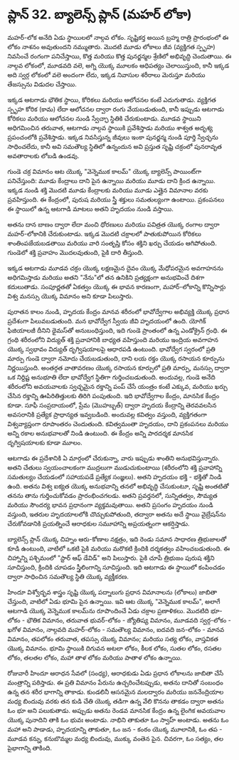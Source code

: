 # ప్లాన్ 32. బ్యాలెన్స్ ప్లాన్ (మహర్ లోకా)

మహర్-లోక అనేది ఏడు స్థాయిలలో నాల్గవ లోకం. సృష్టికర్త అయిన బ్రహ్మ రాత్రి ప్రారంభంలో ఈ లోకం నాశనం అవుతుందని నమ్ముతారు. మొదటి మూడు లోకాలు జీవ (వ్యక్తిగత స్పృహ) నివసించే రంగంగా పనిచేస్తాయి, కొత్త మరియు కొత్త పునర్జన్మల శ్రేణిలో అభివృద్ధి చెందుతాయి. ఈ నాల్గవ లోకంలో, మూడవది వలె, అగ్ని యొక్క మూలకం ఆధిపత్యం చెలాయిస్తుంది, కానీ ఇక్కడ అది స్వర్గ లోకంలో వలె అందంగా లేదు, ఇక్కడ నివాసుల శరీరాలు మెరుస్తూ మరియు తేజస్సును విడుదల చేస్తాయి.

ఇక్కడ ఆటగాడు భౌతిక స్థాయి, కోరికలు మరియు ఆలోచనల కంటే ఎదుగుతాడు. వ్యక్తిగత స్పృహ కోరిక (కామ) లేదా ఆలోచనల ద్వారా రంగు వేయబడుతుంది, కానీ ఇప్పుడు ఆటగాడు కోరికలు మరియు ఆలోచనల నుండి స్వేచ్ఛా స్థితికి చేరుకుంటాడు. మూడవ స్థాయిని అధిగమించిన తరువాత, ఆటగాడు నాల్గవ స్థాయికి ప్రవేశిస్తాడు మరియు శాశ్వత అదృశ్య ప్రపంచంలోకి ప్రవేశిస్తాడు. ఇక్కడ నివసిస్తున్న జీవులు ఇంకా పునర్జన్మ నుండి పూర్తి స్వేచ్ఛను సాధించలేదు, కానీ అవి సమతౌల్య స్థితిలో ఉన్నందున అవి ప్రస్తుత సృష్టి చక్రంలో పునరావృత అవతారాలకు లోబడి ఉండవు.

గుండె చక్ర విమానం ఆట యొక్క "వెన్నెముక కాలమ్" యొక్క బ్యాలెన్స్ పాయింట్‌గా పనిచేస్తుంది: మూడు కేంద్రాలు దాని పైన ఉన్నాయి మరియు మూడు దాని క్రింద ఉన్నాయి. ఇక్కడ నుండి శక్తి మొదటి మూడు కేంద్రాలకు మరియు మూడు ఎత్తైన విమానాల వరకు ప్రవహిస్తుంది. ఈ కేంద్రంలో, పురుష మరియు స్త్రీ శక్తులు సమతుల్యంగా ఉంటాయి. ప్రకంపనలు ఈ స్థాయిలో ఉన్న ఆటగాడి మాటలు అతని హృదయం నుండి వస్తాయి.

అతను దాన బాణం ద్వారా లేదా మంచి ధోరణులు మరియు పవిత్రత యొక్క రంగాల ద్వారా మహర్-లోకానికి చేరుకుంటాడు. ఇక్కడ మొదటి చక్రాలలో పాతుకుపోయిన కోరికలు శాంతింపజేయబడతాయి మరియు వారి సంతృప్తి కోసం శక్తిని ఖర్చు చేయడం ఆగిపోతుంది. గుండెలో శక్తి ప్రవాహం మొదలవుతుంది, పైకి దారి తీస్తుంది.

ఇక్కడ ఆటగాడు మూడవ చక్రం యొక్క లక్షణమైన దైవం యొక్క మేధోపరమైన అవగాహనను అధిగమిస్తాడు మరియు అతని "నేను"లో తన ఉనికిని ప్రత్యక్షంగా అనుభవించే దిశగా కదులుతాడు. సంపూర్ణతతో ఏకత్వం యొక్క ఈ భావన కారణంగా, మహార్-లోకాన్ని కొన్నిసార్లు విశ్వ మనస్సు యొక్క విమానం అని కూడా పిలుస్తారు.

పురాతన కాలం నుండి, హృదయ కేంద్రం మానవ శరీరంలో భావోద్వేగాల అభివ్యక్తి యొక్క ప్రధాన ప్రదేశంగా పిలువబడుతుంది. మన భావోద్వేగ స్వీయ జీవి హృదయంలో ఉంది. యోగిక్ ఫిజియాలజీ దీనిని థైమస్‌తో అనుబంధిస్తుంది, ఇది గుండె ప్రాంతంలో ఉన్న ఎండోక్రైన్ గ్రంధి. ఈ గ్రంథి శరీరంలోని విద్యుత్ శక్తి ప్రవాహానికి బాధ్యత వహిస్తుంది మరియు ఇంద్రియ అవగాహన యొక్క స్వభావం విద్యుత్ దృగ్విషయాలపై ఆధారపడి ఉంటుంది. భావోద్వేగ స్వరంలో ప్రతి మార్పు గుండె ద్వారా నమోదు చేయబడుతుంది, దాని లయ రక్తం యొక్క రసాయన కూర్పును నిర్ణయిస్తుంది. అంతర్గత వాతావరణం యొక్క రసాయన కూర్పులో ప్రతి మార్పు, మనస్సు ద్వారా ఒక నిర్దిష్ట అనుభూతి లేదా భావోద్వేగ స్థితిగా గుర్తించబడుతుంది. అందువల్ల, గుండె అనేది శరీరంలోని అవయవాలకు స్వచ్ఛమైన రక్తాన్ని పంప్ చేసే యంత్రం కంటే ఎక్కువ, మరియు ఖర్చు చేసిన రక్తాన్ని ఊపిరితిత్తులకు తిరిగి పంపుతుంది. ఇది భావోద్వేగాల కేంద్రం, మానసిక కేంద్రం కూడా. సూఫీ సంప్రదాయంలో, ప్రేమ (మొహబ్బత్) ద్వారా హృదయ కేంద్రాన్ని తెరవవలసిన అవసరానికి ప్రత్యేక ప్రాధాన్యత ఇవ్వబడింది. అందువల్ల కవిత్వం వస్తుంది, వ్యక్తిగతంగా విశ్వవ్యాప్తంగా రూపాంతరం చెందుతుంది. కవిత్వమంతా హృదయం, దాని ప్రకంపనలు మరియు అన్ని రకాల అనుభవాలతో నిండి ఉంటుంది. ఈ కేంద్రం అన్ని పారదర్శక మానసిక దృగ్విషయాలకు కూడా మూలం.

ఆటగాడు ఈ ప్రదేశానికి ఏ మార్గంలో చేరుకున్నా, వారు ఇప్పుడు శాంతిని అనుభవిస్తున్నారు. అతని చేతులు స్వయంచాలకంగా ముద్రలుగా ముడుచుకుంటాయి (శరీరంలోని శక్తి ప్రవాహాన్ని సమతుల్యం చేయడంలో సహాయపడే ప్రత్యేక సంజ్ఞలు). అతని హృదయం భక్తి - భక్తితో నిండి ఉంది. అతను విశ్వ ఐక్యత యొక్క అనుభవాన్ని తనలో అభివృద్ధి చేసుకుంటూ, సృష్టి అంతటితో తనను తాను గుర్తించుకోవడం ప్రారంభించగలడు. అతని ప్రవర్తనలో, సున్నితత్వం, సౌమ్యత మరియు సౌందర్య భావన ప్రధానంగా వ్యక్తమవుతాయి. అతని ప్రసంగం హృదయం నుండి వస్తుంది, ఇతరుల హృదయాలలోకి చొచ్చుకుపోతుంది, తద్వారా అతను అదే స్థాయి వైబ్రేషన్‌ను చేరుకోవడానికి ప్రయత్నించే ఆరాధకుల సమూహాన్ని అప్రయత్నంగా ఆకర్షిస్తాడు.

బ్యాలెన్స్ ప్లాన్ యొక్క చిహ్నం ఆరు-కోణాల నక్షత్రం, ఇది రెండు సమాన సాధారణ త్రిభుజాలతో కూడి ఉంటుంది, వాటిలో ఒకటి పైకి మరియు మరొకటి క్రిందికి దర్శకత్వం వహించబడుతుంది. ఈ చిహ్నాన్ని పశ్చిమంలో "స్టార్ ఆఫ్ డేవిడ్" అని పిలుస్తారు. పైకి చూపే త్రిభుజం పురుష శక్తిని సూచిస్తుంది, క్రిందికి చూపడం స్త్రీలింగాన్ని సూచిస్తుంది. ఇది ఆటగాడు ఈ స్థాయిలో కంపించడం ద్వారా సాధించిన సమతౌల్య స్థితి యొక్క వ్యక్తీకరణ.

హిందూ విశ్వోద్భవ శాస్త్రం సృష్టి యొక్క పద్నాలుగు ప్రధాన విమానాలను (లోకాలు) జాబితా చేస్తుంది, వాటిలో ఏడు భూమి పైన ఉన్నాయి. ఇవి ఆట యొక్క "వెన్నెముక కాలమ్", అలాగే ఆటగాడి యొక్క వెన్నెముక కాలమ్‌ను రూపొందించే ఏడు చక్రాల ప్రణాళికలు. మొదటిది భూ-లోకం - భౌతిక విమానం, తరువాత భువర్-లోకం - జ్యోతిష్య విమానం, మూడవది స్వర్గ-లోకం - ఖగోళ విమానం, నాల్గవది మహర్-లోకం - సమతౌల్య విమానం, ఐదవది జన-లోకం - మానవ విమానం, తపలోకం తరువాత, తపస్సు యొక్క విమానం; మరియు సత్య లోకం, వాస్తవికత యొక్క విమానం. భూమి స్థాయికి దిగువన అటలా లోకం, కీలక లోకం, సుతల లోకం, రసతల లోకం, తలతల లోకం, మహా తాళ లోకం మరియు పాతాళ లోకం ఉన్నాయి.

రోజువారీ హిందూ ఆరాధన సేవలో (సంధ్య), ఆరాధకుడు ఏడు ప్రధాన లోకాలను జాబితా చేసే మంత్రాన్ని పఠిస్తాడు. ఈ ప్రతి విమానం పేరును ఉచ్చరించేటప్పుడు, అతను దానితో సంబంధం ఉన్న తన శరీర భాగాన్ని తాకాడు. కుండలినీ ఆసనమైన మలద్వారం మరియు జననేంద్రియాల మధ్య బిందువు వరకు తన కుడి చేతి యొక్క తడిగా ఉన్న వేలి కొనను తాకడం ద్వారా అతను ఓం భూ అని పలుకుతాడు. అప్పుడు అతను రెండవ మానసిక కేంద్రం ఉన్న లైంగిక అవయవాల యొక్క పునాదిని తాకి ఓం భువః అంటాడు. నాభిని తాకుతూ ఓం స్వాహ్ అంటాడు. అతను ఓం మహా అని పాడాడు, హృదయాన్ని తాకుతూ, ఓం జన - కంఠం యొక్క మూలానికి, ఓం తప - మూడవ కన్ను, కనుబొమ్మల మధ్య బిందువు, ముక్కు వంతెన పైన. చివరగా, ఓం సత్యం, తల పైభాగాన్ని తాకింది.

